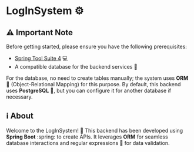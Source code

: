 # LogInSystem :gear:

## :warning: Important Note 

Before getting started, please ensure you have the following prerequisites:

- [Spring Tool Suite 4](#) :computer:
- A compatible database for the backend services :floppy_disk:

For the database, no need to create tables manually; the system uses **ORM** :file_folder: (Object-Relational Mapping) for this purpose. By default, this backend uses **PostgreSQL** :elephant:, but you can configure it for another database if necessary. 


## :information_source: About

Welcome to the LogInSystem! :wave: This backend has been developed using **Spring Boot** :spring: to create APIs. It leverages **ORM**  for seamless database interactions and  regular expressions :1234: for data validation.


